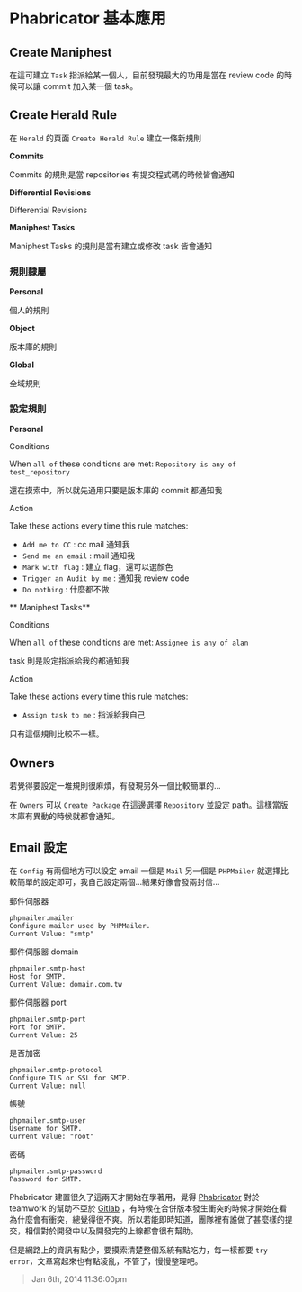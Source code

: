# Phabricator 基本應用

## Create Maniphest

在這可建立 `Task` 指派給某一個人，目前發現最大的功用是當在 review code 的時候可以讓 commit 加入某一個 task。

## Create Herald Rule

在 `Herald` 的頁面 `Create Herald Rule` 建立一條新規則

**Commits**

Commits 的規則是當 repositories 有提交程式碼的時候皆會通知

**Differential Revisions**

Differential Revisions

**Maniphest Tasks**

Maniphest Tasks 的規則是當有建立或修改 task 皆會通知

### 規則隸屬

**Personal**

個人的規則

**Object**

版本庫的規則

**Global**

全域規則

### 設定規則

**Personal**

Conditions

When `all of` these conditions are met:
`Repository is any of test_repository`

還在摸索中，所以就先通用只要是版本庫的 commit 都通知我

Action

Take these actions every time this rule matches:

- `Add me to CC` : cc mail 通知我
- `Send me an email` : mail 通知我
- `Mark with flag` : 建立 flag，還可以選顏色
- `Trigger an Audit by me` : 通知我 review code
- `Do nothing` : 什麼都不做

** Maniphest Tasks**

Conditions

When `all of` these conditions are met:
`Assignee is any of alan`

task 則是設定指派給我的都通知我

Action

Take these actions every time this rule matches:

- `Assign task to me` : 指派給我自己

只有這個規則比較不一樣。

## Owners

若覺得要設定一堆規則很麻煩，有發現另外一個比較簡單的...

在 `Owners` 可以 `Create Package` 在這邊選擇 `Repository` 並設定 path。這樣當版本庫有異動的時候就都會通知。

## Email 設定

在 `Config` 有兩個地方可以設定 email 一個是 `Mail` 另一個是 `PHPMailer` 就選擇比較簡單的設定即可，我自己設定兩個...結果好像會發兩封信...

郵件伺服器

	phpmailer.mailer
	Configure mailer used by PHPMailer.
	Current Value: "smtp"

郵件伺服器 domain

	phpmailer.smtp-host
	Host for SMTP.
	Current Value: domain.com.tw

郵件伺服器 port

	phpmailer.smtp-port
	Port for SMTP.
	Current Value: 25

是否加密

	phpmailer.smtp-protocol
	Configure TLS or SSL for SMTP.
	Current Value: null

帳號

	phpmailer.smtp-user
	Username for SMTP.
	Current Value: "root"

密碼

	phpmailer.smtp-password
	Password for SMTP.

Phabricator 建置很久了這兩天才開始在學著用，覺得 [Phabricator][1] 對於 teamwork 的幫助不亞於 [Gitlab][2] ，有時候在合併版本發生衝突的時候才開始在看為什麼會有衝突，總覺得很不爽。所以若能即時知道，團隊裡有誰做了甚麼樣的提交，相信對於開發中以及開發完的上線都會很有幫助。

但是網路上的資訊有點少，要摸索清楚整個系統有點吃力，每一樣都要 `try error`，文章寫起來也有點凌亂，不管了，慢慢整理吧。

[1]: /post/94171590878/install-phabricator-and-run-on-the-gitlab
[2]: /post/94170890773/github-gitlab

> Jan 6th, 2014 11:36:00pm